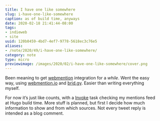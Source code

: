 ```yaml
---
title: I have one like somewhere
slug: i-have-one-like-somewhere
caption: as of build time, anyways
date: 2020-02-18 21:41:44-08:00
tags:
- indieweb
- site
uuid: 120b0459-4bd7-4ef7-9778-5618ec3c76e5
aliases:
- /note/2020/49/i-have-one-like-somewhere/
category: note
type: micro
previewimage: /images/2020/02/i-have-one-like-somewhere/cover.png
---
```

Been meaning to get [webmention](https://indieweb.org/Webmention)
integration for a *while*. Went the easy way, using
[webmention.io](https://webmention.io) and [brid.gy](https://brid.gy).
Easier than writing everything myself.

For now it’s just like counts, with a [Invoke](/tags/pyinvoke) task
checking my mentions feed at Hugo build time. More stuff is planned, but
first I decide how much information to show and from which sources. Not
every tweet reply is intended as a blog comment.